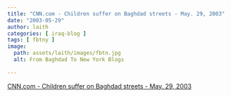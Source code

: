 ```yaml
---
title: "CNN.com - Children suffer on Baghdad streets - May. 29, 2003"
date: "2003-05-29"
author: laith
categories: [ iraq-blog ]
tags: [ fbtny ]
image:
  path: assets/laith/images/fbtn.jpg
  alt: From Baghdad To New York Blogs
  
---
```


[CNN.com - Children suffer on Baghdad streets - May. 29, 2003](https://www.cnn.com/2003/WORLD/meast/05/29/world.education.sprj.irq.law.children/)
